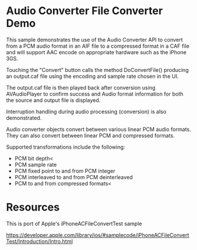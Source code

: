 Audio Converter File Converter Demo
===================================

This sample demonstrates the use of the Audio Converter API to convert
from a PCM audio format in an AIF file to a compressed format in a CAF
file and will support AAC encode on appropriate hardware such as the
iPhone 3GS.

Touching the "Convert" button calls the method DoConvertFile() producing
an output.caf file using the encoding and sample rate chosen in the UI.

The output.caf file is then played back after conversion using AVAudioPlayer
to confirm success and Audio format information for both the source and
output file is displayed.

Interruption handling during audio processing (conversion) is also demonstrated.

Audio converter objects convert between various linear PCM audio formats.
They can also convert between linear PCM and compressed formats.

Supported transformations include the following:

* PCM bit depth<
* PCM sample rate
* PCM fixed point to and from PCM integer
* PCM interleaved to and from PCM deinterleaved
* PCM to and from compressed formats<

Resources
=========

This is port of Apple's iPhoneACFileConvertTest sample

https://developer.apple.com/library/ios/#samplecode/iPhoneACFileConvertTest/Introduction/Intro.html
